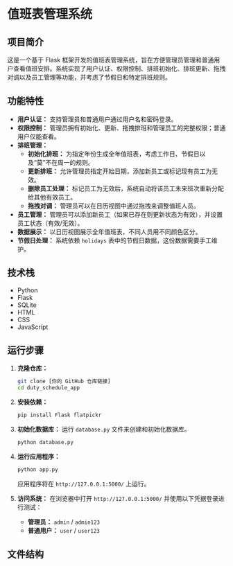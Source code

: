 # 值班表管理系统

## 项目简介

这是一个基于 Flask 框架开发的值班表管理系统，旨在方便管理员管理和普通用户查看值班安排。系统实现了用户认证、权限控制、排班初始化、排班更新、拖拽对调以及员工管理等功能，并考虑了节假日和特定排班规则。

## 功能特性

* **用户认证：** 支持管理员和普通用户通过用户名和密码登录。
* **权限控制：** 管理员拥有初始化、更新、拖拽排班和管理员工的完整权限；普通用户仅能查看。
* **排班管理：**
    * **初始化排班：** 为指定年份生成全年值班表，考虑工作日、节假日以及“莫”不在周一的规则。
    * **更新排班：** 允许管理员指定开始日期，添加新员工或标记现有员工为无效。
    * **删除员工处理：** 标记员工为无效后，系统自动将该员工未来班次重新分配给其他有效员工。
    * **拖拽对调：** 管理员可以在日历视图中通过拖拽来调整值班人员。
* **员工管理：** 管理员可以添加新员工（如果已存在则更新状态为有效），并设置员工状态（有效/无效）。
* **数据展示：** 以日历视图展示全年值班表，不同人员用不同颜色区分。
* **节假日处理：** 系统依赖 `holidays` 表中的节假日数据，这份数据需要手工维护。

## 技术栈

* Python
* Flask
* SQLite
* HTML
* CSS
* JavaScript

## 运行步骤

1.  **克隆仓库：**
    ```bash
    git clone [你的 GitHub 仓库链接]
    cd duty_schedule_app
    ```

2.  **安装依赖：**
    ```bash
    pip install Flask flatpickr
    ```

3.  **初始化数据库：**
    运行 `database.py` 文件来创建和初始化数据库。
    ```bash
    python database.py
    ```

4.  **运行应用程序：**
    ```bash
    python app.py
    ```
    应用程序将在 `http://127.0.0.1:5000/` 上运行。

5.  **访问系统：**
    在浏览器中打开 `http://127.0.0.1:5000/` 并使用以下凭据登录进行测试：
    * **管理员：** `admin` / `admin123`
    * **普通用户：** `user` / `user123`

## 文件结构